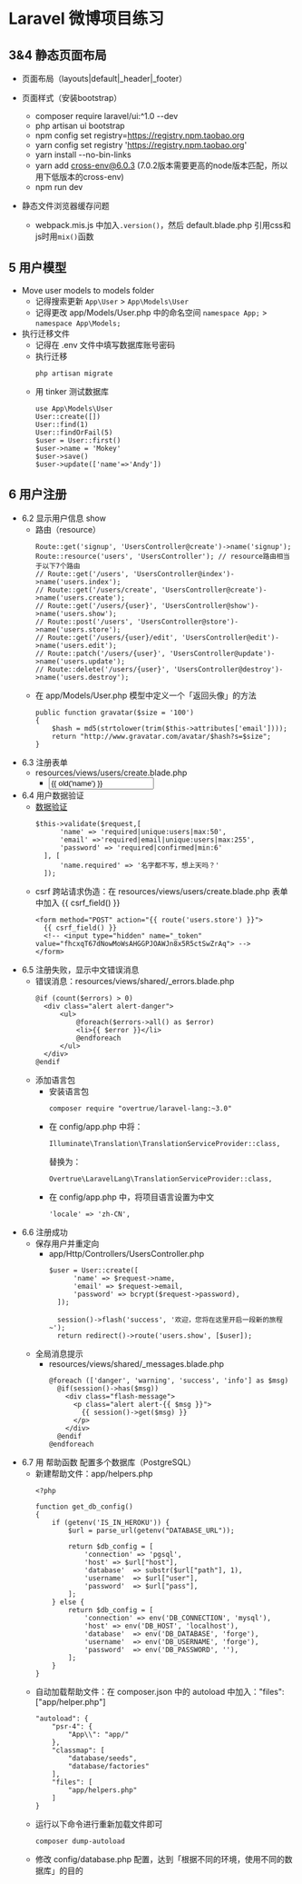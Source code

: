 # Laravel 微博项目练习

## 3&4 静态页面布局
- 页面布局（layouts|default|_header|_footer）

- 页面样式（安装bootstrap）
  - composer require laravel/ui:^1.0 --dev
  - php artisan ui bootstrap
  - npm config set registry=https://registry.npm.taobao.org
  - yarn config set registry 'https://registry.npm.taobao.org'
  - yarn install --no-bin-links
  - yarn add cross-env@6.0.3 (7.0.2版本需要更高的node版本匹配，所以用下低版本的cross-env)
  - npm run dev

- 静态文件浏览器缓存问题
  - webpack.mis.js 中加入`.version()`，然后 default.blade.php 引用css和js时用`mix()`函数

## 5 用户模型
  - Move user models to models folder
    - 记得搜索更新 `App\User` > `App\Models\User`
    - 记得更改 app/Models/User.php 中的命名空间 `namespace App;` > `namespace App\Models;`
  - 执行迁移文件
    - 记得在 .env 文件中填写数据库账号密码
    - 执行迁移
      ```
      php artisan migrate
      ```
    - 用 tinker 测试数据库
      ```
      use App\Models\User
      User::create([])
      User::find(1)
      User::findOrFail(5)
      $user = User::first()
      $user->name = 'Mokey'
      $user->save()
      $user->update(['name'=>'Andy'])
      ```

## 6 用户注册
  - 6.2 显示用户信息 show
    - 路由（resource）
      ```
      Route::get('signup', 'UsersController@create')->name('signup');
      Route::resource('users', 'UsersController'); // resource路由相当于以下7个路由
      // Route::get('/users', 'UsersController@index')->name('users.index');
      // Route::get('/users/create', 'UsersController@create')->name('users.create');
      // Route::get('/users/{user}', 'UsersController@show')->name('users.show');
      // Route::post('/users', 'UsersController@store')->name('users.store');
      // Route::get('/users/{user}/edit', 'UsersController@edit')->name('users.edit');
      // Route::patch('/users/{user}', 'UsersController@update')->name('users.update');
      // Route::delete('/users/{user}', 'UsersController@destroy')->name('users.destroy');
      ```
    - 在 app/Models/User.php 模型中定义一个「返回头像」的方法
      ```
      public function gravatar($size = '100')
      {
          $hash = md5(strtolower(trim($this->attributes['email'])));
          return "http://www.gravatar.com/avatar/$hash?s=$size";
      }
      ```
  - 6.3 注册表单
    - resources/views/users/create.blade.php
      - <input type="text" name="name" class="form-control" value="{{ old('name') }}">
  - 6.4 用户数据验证
    - [数据验证](https://learnku.com/docs/laravel/6.x/validation/5144)
      ```
      $this->validate($request,[
            'name' => 'required|unique:users|max:50',
            'email' =>'required|email|unique:users|max:255',
            'password' => 'required|confirmed|min:6'
        ], [
            'name.required' => '名字都不写，想上天吗？'
        ]);
      ```
    - csrf 跨站请求伪造：在 resources/views/users/create.blade.php 表单中加入 {{ csrf_field() }}
      ```
      <form method="POST" action="{{ route('users.store') }}">
        {{ csrf_field() }}
        <!-- <input type="hidden" name="_token" value="fhcxqT67dNowMoWsAHGGPJOAWJn8x5R5ctSwZrAq"> -->
      </form>
  - 6.5 注册失败，显示中文错误消息
    - 错误消息：resources/views/shared/_errors.blade.php
      ```
      @if (count($errors) > 0)
        <div class="alert alert-danger">
            <ul>
                @foreach($errors->all() as $error)
                <li>{{ $error }}</li>
                @endforeach
            </ul>
        </div>
      @endif
      ```
    - 添加语言包
      - 安装语言包
        ```
        composer require "overtrue/laravel-lang:~3.0"
        ```
      - 在 config/app.php 中将：
        ```
        Illuminate\Translation\TranslationServiceProvider::class,
        ```
        替换为：
        ```
        Overtrue\LaravelLang\TranslationServiceProvider::class,
        ```
      - 在 config/app.php 中，将项目语言设置为中文
        ```
        'locale' => 'zh-CN',
        ```
  - 6.6 注册成功
    - 保存用户并重定向
      - app/Http/Controllers/UsersController.php
        ```
        $user = User::create([
              'name' => $request->name,
              'email' => $request->email,
              'password' => bcrypt($request->password),
          ]);

          session()->flash('success', '欢迎，您将在这里开启一段新的旅程~');
          return redirect()->route('users.show', [$user]);
        ```
    - 全局消息提示
      - resources/views/shared/_messages.blade.php
        ```
        @foreach (['danger', 'warning', 'success', 'info'] as $msg)
          @if(session()->has($msg))
            <div class="flash-message">
              <p class="alert alert-{{ $msg }}">
                {{ session()->get($msg) }}
              </p>
            </div>
          @endif
        @endforeach
        ```
  - 6.7 用 帮助函数 配置多个数据库（PostgreSQL）
    - 新建帮助文件：app/helpers.php
      ```
      <?php

      function get_db_config()
      {
          if (getenv('IS_IN_HEROKU')) {
              $url = parse_url(getenv("DATABASE_URL"));

              return $db_config = [
                  'connection' => 'pgsql',
                  'host' => $url["host"],
                  'database'  => substr($url["path"], 1),
                  'username'  => $url["user"],
                  'password'  => $url["pass"],
              ];
          } else {
              return $db_config = [
                  'connection' => env('DB_CONNECTION', 'mysql'),
                  'host' => env('DB_HOST', 'localhost'),
                  'database'  => env('DB_DATABASE', 'forge'),
                  'username'  => env('DB_USERNAME', 'forge'),
                  'password'  => env('DB_PASSWORD', ''),
              ];
          }
      }
      ```
    - 自动加载帮助文件：在 composer.json 中的 autoload 中加入："files": ["app/helper.php"]
      ```      
      "autoload": {
          "psr-4": {
              "App\\": "app/"
          },
          "classmap": [
              "database/seeds",
              "database/factories"
          ],
          "files": [
              "app/helpers.php"
          ]
      }
      ```
    - 运行以下命令进行重新加载文件即可
      ```
      composer dump-autoload
      ```
    - 修改 config/database.php 配置，达到「根据不同的环境，使用不同的数据库」的目的